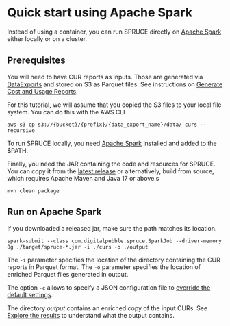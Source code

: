 # Quick start using Apache Spark

Instead of using a container, you can run SPRUCE directly on [Apache Spark](https://spark.apache.org/) either locally or on a cluster.

## Prerequisites

You will need to have CUR reports as inputs. Those are generated via [DataExports](https://docs.aws.amazon.com/cur/latest/userguide/what-is-data-exports.html) and stored on S3 as Parquet files.
See instructions on [Generate Cost and Usage Reports](../howto/generate_cur.md).

For this tutorial, we will assume that you copied the S3 files to your local file system. You can do this with the AWS CLI

```
aws s3 cp s3://{bucket}/{prefix}/{data_export_name}/data/ curs --recursive
```

To run SPRUCE locally, you need [Apache Spark](https://spark.apache.org/)  installed  and added to the $PATH.

Finally, you need the JAR containing the code and resources for SPRUCE.  You can copy it from the [latest release](https://github.com/DigitalPebble/spruce/releases) or alternatively, build from source,
which requires Apache Maven and Java 17 or above.s

```
mvn clean package
```

## Run on Apache Spark

If you downloaded a released jar, make sure the path matches its location.

```
spark-submit --class com.digitalpebble.spruce.SparkJob --driver-memory 8g ./target/spruce-*.jar -i ./curs -o ./output
```

The `-i` parameter specifies the location of the directory containing the CUR reports in Parquet format.
The `-o` parameter specifies the location of enriched Parquet files generated in output.

The option `-c` allows to specify a JSON configuration file to [override the default settings](howto/config_modules.md).

The directory _output_ contains an enriched copy of the input CURs. See [Explore the results](results.md) to understand
what the output contains.
